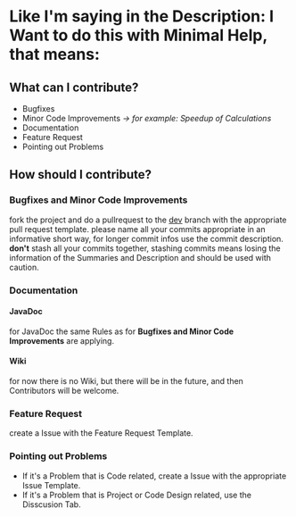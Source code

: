 # Like I'm saying in the Description: I Want to do this with Minimal Help, that means:

## What can I contribute?

- Bugfixes
- Minor Code Improvements *-> for example: Speedup of Calculations*
- Documentation
- Feature Request
- Pointing out Problems

## How should I contribute?

### Bugfixes and Minor Code Improvements

fork the project and do a pullrequest to the [dev](https://github.com/snoweuph/GameEngine/tree/dev) branch with the appropriate pull request template.
please name all your commits appropriate in an informative short way, for longer commit infos use the commit description.
**don't** stash all your commits together, stashing commits means losing the information of the Summaries and Description and should be used with caution.

### Documentation

#### JavaDoc

for JavaDoc the same Rules as for **Bugfixes and Minor Code Improvements** are applying.

#### Wiki

for now there is no Wiki, but there will be in the future, and then Contributors will be welcome.

### Feature Request

create a Issue with the Feature Request Template.

### Pointing out Problems

- If it's a Problem that is Code related, create a Issue with the appropriate Issue Template.
- If it's a Problem that is Project or Code Design related, use the Disscusion Tab.
